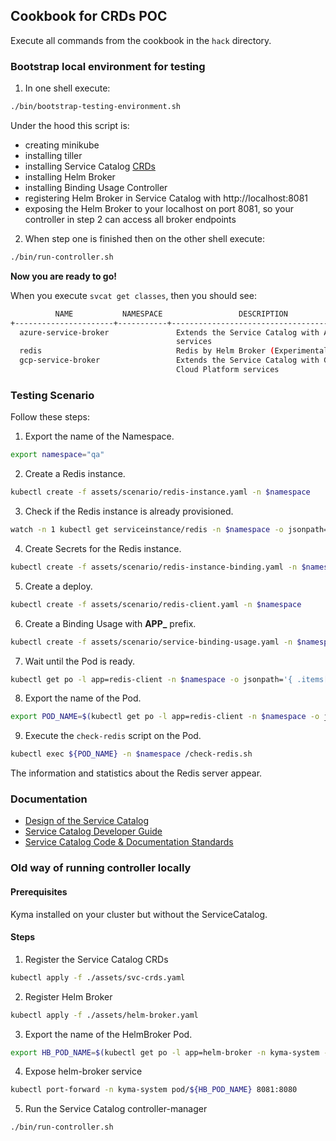 ## Cookbook for CRDs POC 

Execute all commands from the cookbook in the `hack` directory.

### Bootstrap local environment for testing

1. In one shell execute:
```bash
./bin/bootstrap-testing-environment.sh
```

Under the hood this script is:
- creating minikube
- installing tiller
- installing Service Catalog [CRDs](./assets/svc-crds.yaml)
- installing Helm Broker
- installing Binding Usage Controller
- registering Helm Broker in Service Catalog with http://localhost:8081
- exposing the Helm Broker to your localhost on port 8081, so your controller in step 2 can access all broker endpoints 

2. When step one is finished then on the other shell execute:
```bash
./bin/run-controller.sh
```

**Now you are ready to go!**

When you execute `svcat get classes`, then you should see:
```bash
          NAME           NAMESPACE                 DESCRIPTION
+----------------------+-----------+------------------------------------------+
  azure-service-broker               Extends the Service Catalog with Azure
                                     services
  redis                              Redis by Helm Broker (Experimental)
  gcp-service-broker                 Extends the Service Catalog with Google
                                     Cloud Platform services
``` 

### Testing Scenario

Follow these steps:

1. Export the name of the Namespace.
```bash
export namespace="qa"
```
2. Create a Redis instance.
```bash
kubectl create -f assets/scenario/redis-instance.yaml -n $namespace
```
3. Check if the Redis instance is already provisioned.
```bash
watch -n 1 kubectl get serviceinstance/redis -n $namespace -o jsonpath='{ .status.conditions[0].reason }'
```
4. Create Secrets for the Redis instance.
```bash
kubectl create -f assets/scenario/redis-instance-binding.yaml -n $namespace
```
5. Create a deploy.
```bash
kubectl create -f assets/scenario/redis-client.yaml -n $namespace
```
6. Create a Binding Usage with **APP_** prefix.
```bash
kubectl create -f assets/scenario/service-binding-usage.yaml -n $namespace
```
7. Wait until the Pod is ready.
```bash
kubectl get po -l app=redis-client -n $namespace -o jsonpath='{ .items[*].status.conditions[?(@.type=="Ready")].status }'
```
8. Export the name of the Pod.
```bash
export POD_NAME=$(kubectl get po -l app=redis-client -n $namespace -o jsonpath='{ .items[*].metadata.name }')
```
9. Execute the `check-redis` script on the Pod.
```bash
kubectl exec ${POD_NAME} -n $namespace /check-redis.sh
```

The information and statistics about the Redis server appear.


### Documentation

- [Design of the Service Catalog](https://svc-cat.io/docs/design/)
- [Service Catalog Developer Guide](https://svc-cat.io/docs/devguide/)
- [Service Catalog Code & Documentation Standards](https://svc-cat.io/docs/code-standards/)


### Old way of running controller locally

#### Prerequisites

Kyma installed on your cluster but without the ServiceCatalog.

#### Steps

1. Register the Service Catalog CRDs
```bash
kubectl apply -f ./assets/svc-crds.yaml
```

2. Register Helm Broker
```bash
kubectl apply -f ./assets/helm-broker.yaml
```

3. Export the name of the HelmBroker Pod.
```bash
export HB_POD_NAME=$(kubectl get po -l app=helm-broker -n kyma-system -o jsonpath='{ .items[*].metadata.name }')
```

4. Expose helm-broker service
```bash
kubectl port-forward -n kyma-system pod/${HB_POD_NAME} 8081:8080
```

5. Run the Service Catalog controller-manager
```bash
./bin/run-controller.sh
```
